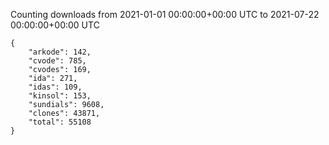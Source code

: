 
Counting downloads from 2021-01-01 00:00:00+00:00 UTC to 2021-07-22 00:00:00+00:00 UTC

```
{
    "arkode": 142,
    "cvode": 785,
    "cvodes": 169,
    "ida": 271,
    "idas": 109,
    "kinsol": 153,
    "sundials": 9608,
    "clones": 43871,
    "total": 55108
}
```
